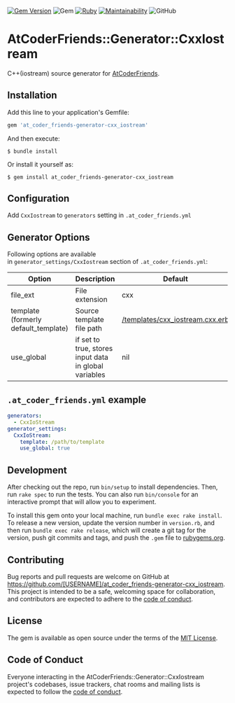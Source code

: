 [![Gem Version](https://badge.fury.io/rb/at_coder_friends-generator-cxx_iostream.svg)](https://badge.fury.io/rb/at_coder_friends-generator-cxx_iostream)
![Gem](https://img.shields.io/gem/dt/at_coder_friends-generator-cxx_iostream)
[![Ruby](https://github.com/nejiko96/at_coder_friends-generator-cxx_iostream/actions/workflows/ruby.yml/badge.svg)](https://github.com/nejiko96/at_coder_friends-generator-cxx_iostream/actions/workflows/ruby.yml)
[![Maintainability](https://api.codeclimate.com/v1/badges/d09d6944c51982d660cd/maintainability)](https://codeclimate.com/github/nejiko96/at_coder_friends-generator-cxx_iostream/maintainability)
![GitHub](https://img.shields.io/github/license/nejiko96/at_coder_friends-generator-cxx_iostream)

# AtCoderFriends::Generator::CxxIostream

C++(iostream) source generator for [AtCoderFriends](https://github.com/nejiko96/at_coder_friends).  

## Installation

Add this line to your application's Gemfile:

```ruby
gem 'at_coder_friends-generator-cxx_iostream'
```

And then execute:

    $ bundle install

Or install it yourself as:

    $ gem install at_coder_friends-generator-cxx_iostream

## Configuration

Add ```CxxIostream``` to ```generators``` setting in ```.at_coder_friends.yml```

## Generator Options

Following options are available  
in ```generator_settings/CxxIostream``` section of ```.at_coder_friends.yml```:

| Option  | Description  | Default |
|---------|--------------|---------|
|file_ext |File extension|cxx       |
|template (formerly default_template)|Source template file path|[/templates/cxx_iostream.cxx.erb](/templates/cxx_iostream.cxx.erb)|
|use_global|if set to true, stores input data in global variables|nil|

## ```.at_coder_friends.yml``` example
  ```YAML
  generators:
    - CxxIoStream
  generator_settings:
    CxxIoStream:
      template: /path/to/template
      use_global: true
  ```

## Development

After checking out the repo, run `bin/setup` to install dependencies. Then, run `rake spec` to run the tests. You can also run `bin/console` for an interactive prompt that will allow you to experiment.

To install this gem onto your local machine, run `bundle exec rake install`. To release a new version, update the version number in `version.rb`, and then run `bundle exec rake release`, which will create a git tag for the version, push git commits and tags, and push the `.gem` file to [rubygems.org](https://rubygems.org).

## Contributing

Bug reports and pull requests are welcome on GitHub at https://github.com/[USERNAME]/at_coder_friends-generator-cxx_iostream. This project is intended to be a safe, welcoming space for collaboration, and contributors are expected to adhere to the [code of conduct](https://github.com/[USERNAME]/at_coder_friends-generator-cxx_iostream/blob/master/CODE_OF_CONDUCT.md).


## License

The gem is available as open source under the terms of the [MIT License](https://opensource.org/licenses/MIT).

## Code of Conduct

Everyone interacting in the AtCoderFriends::Generator::CxxIostream project's codebases, issue trackers, chat rooms and mailing lists is expected to follow the [code of conduct](https://github.com/[USERNAME]/at_coder_friends-generator-cxx_iostream/blob/master/CODE_OF_CONDUCT.md).
